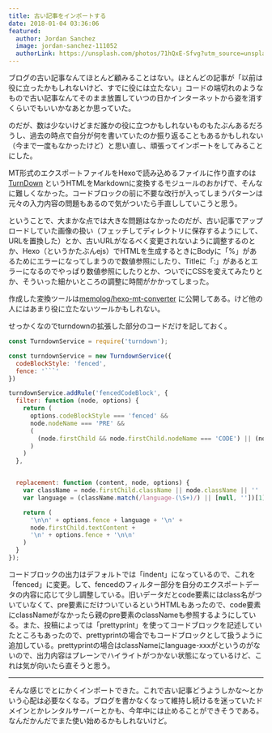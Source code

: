 ```yaml
---
title: 古い記事をインポートする
date: 2018-01-04 03:36:06
featured:
  author: Jordan Sanchez
  image: jordan-sanchez-111052
  authorLink: https://unsplash.com/photos/71hQxE-Sfvg?utm_source=unsplash&utm_medium=referral&utm_content=creditCopyText
---
```

ブログの古い記事なんてほとんど顧みることはない。ほとんどの記事が「以前は役に立ったかもしれないけど、すでに役には立たない」コードの端切れのようなもので古い記事なんてそのまま放置していつの日かインターネットから姿を消すくらいでもいいかなあとか思っていた。

のだが、数は少ないけどまだ誰かの役に立つかもしれないものもたぶんあるだろうし、過去の時点で自分が何を書いていたのか振り返ることもあるかもしれない（今まで一度もなかったけど）と思い直し、頑張ってインポートをしてみることにした。<!-- more -->

MT形式のエクスポートファイルをHexoで読み込めるファイルに作り直すのは[TurnDown](https://github.com/domchristie/turndown) というHTMLをMarkdownに変換するモジュールのおかげで、そんなに難しくなかった。コードブロックの前に不要な改行が入ってしまうパターンは元々の入力内容の問題もあるので気がついたら手直ししていこうと思う。

ということで、大まかな点では大きな問題はなかったのだが、古い記事でアップロードしていた画像の扱い（フェッチしてディレクトリに保存するようにして、URLを置換した）とか、古いURLがなるべく変更されないように調整するのとか、Hexo（というかたぶんejs）でHTMLを生成するときにBodyに「&#x25;」があるためにエラーになってしまうので数値参照にしたり、Titleに「:」があるとエラーになるのでやっぱり数値参照にしたりとか、ついでにCSSを変えてみたりとか、そういった細かいところの調整に時間がかかってしまった。

作成した変換ツールは[memolog/hexo-mt-converter](https://github.com/memolog/hexo-mt-converter) に公開してある。けど他の人にはあまり役に立たないツールかもしれない。

せっかくなのでturndownの拡張した部分のコードだけを記しておく。

```javascript
const TurndownService = require('turndown');

const turndownService = new TurndownService({
  codeBlockStyle: 'fenced',
  fence: '```'
})

turndownService.addRule('fencedCodeBlock', {
  filter: function (node, options) {
    return (
      options.codeBlockStyle === 'fenced' &&
      node.nodeName === 'PRE' &&
      (
        (node.firstChild && node.firstChild.nodeName === 'CODE') || (node.className === 'prettyprint')
      )
    )
  },


  replacement: function (content, node, options) {
    var className = node.firstChild.className || node.className || ''
    var language = (className.match(/language-(\S+)/) || [null, ''])[1]

    return (
      '\n\n' + options.fence + language + '\n' +
      node.firstChild.textContent +
      '\n' + options.fence + '\n\n'
    )
  }
});
```

コードブロックの出力はデフォルトでは「indent」になっているので、これを「fenced」に変更。して、fencedのフィルター部分を自分のエクスポートデータの内容に応じて少し調整している。旧いデータだとcode要素にはclass名がついていなくて、pre要素にだけついているというHTMLもあったので、code要素にclassNameがなかったら親のpre要素のclassNameも参照するようにしている。また、投稿によっては「prettyprint」を使ってコードブロックを記述していたところもあったので、prettyprintの場合でもコードブロックとして扱うように追加している。prettyprintの場合はclassNameにlanguage-xxxがというのがないので、出力内容はプレーンでハイライトがつかない状態になっているけど、これは気が向いたら直そうと思う。

----

そんな感じでとにかくインポートできた。これで古い記事どうようしかな〜とかいう心配は必要なくなる。ブログを書かなくなって維持し続けるを迷っていたドメインとかレンタルサーバーとかも、今年中には止めることができそうである。なんだかんだでまた使い始めるかもしれないけど。
